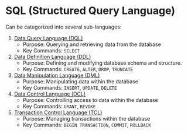 # SQL (Structured Query Language)

Can be categorized into several sub-languages:
1. [Data Query Language (DQL)](./sql_select.md)
    * Purpose: Querying and retrieving data from the database
    * Key Commands: `SELECT`
2. [Data Definition Language (DDL)]()
    * Purpose: Defining and modifying database schema and structure.
    * Key Commands: `CREATE`, `ALTER`, `DROP`, `TRUNCATE`
3. [Data Manipulation Language (DML)]()
    * Purpose: Manipulating data within the database
    * Key Commands: `INSERT`, `UPDATE`, `DELETE`
4. [Data Control Language (DCL)]()
    * Purpose: Controlling access to data within the database
    * Key Commands: `GRANT`, `REVOKE`
5. [Transaction Control Language (TCL)]()
    * Purpose: Managing transactions within the database
    * Key Commands: `BEGIN TRANSACTION`, `COMMIT`, `ROLLBACK`